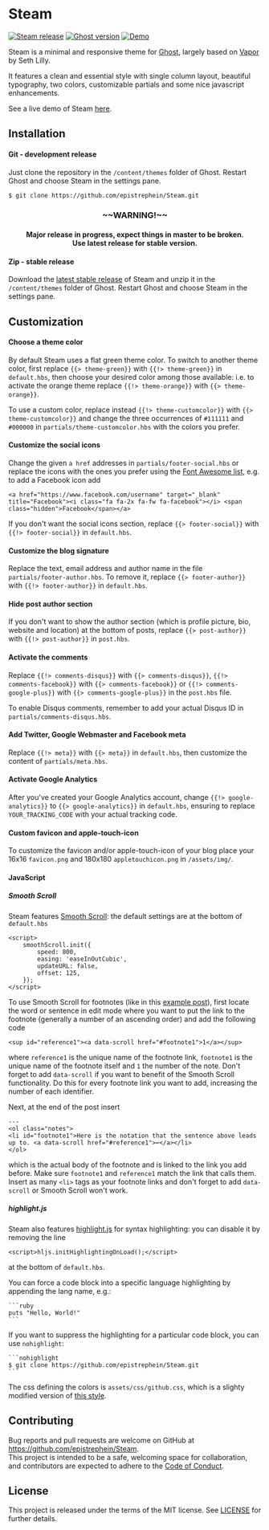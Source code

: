 # Steam
[![Steam release](https://img.shields.io/github/release/epistrephein/Steam.svg?style=flat-square)](https://github.com/epistrephein/Steam/releases)
[![Ghost version](https://img.shields.io/badge/Ghost-v0.11.x-brightgreen.svg?style=flat-square)](https://github.com/TryGhost/Ghost)
[![Demo](https://img.shields.io/website-online-offline-brightgreen-red/https/dev.epistrephe.in/steam.svg?label=demo&style=flat-square)](https://dev.epistrephe.in/steam/)

Steam is a minimal and responsive theme for [Ghost](http://ghost.org/), largely based on [Vapor](https://github.com/sethlilly/Vapor) by Seth Lilly.

It features a clean and essential style with single column layout, beautiful typography, two colors, customizable partials and some nice javascript enhancements.

See a live demo of Steam [here](https://dev.epistrephe.in/steam).

## Installation

#### Git - development release
Just clone the repository in the `/content/themes` folder of Ghost. Restart Ghost and choose Steam in the settings pane.

    $ git clone https://github.com/epistrephein/Steam.git

<h3 align="center">~~WARNING!~~</h3>
<h4 align="center">Major release in progress, expect things in master to be broken.<br>Use latest release for stable version.</h4>

#### Zip - stable release
Download the [latest stable release](https://github.com/epistrephein/Steam/releases) of Steam and unzip it in the `/content/themes` folder of Ghost. Restart Ghost and choose Steam in the settings pane.


## Customization

#### Choose a theme color
By default Steam uses a flat green theme color.
To switch to another theme color, first replace `{{> theme-green}}` with `{{!> theme-green}}` in `default.hbs`, then choose your desired color among those available: i.e. to activate the orange theme replace `{{!> theme-orange}}` with `{{> theme-orange}}`.

To use a custom color, replace instead `{{!> theme-customcolor}}` with `{{> theme-customcolor}}` and change the three occurrences of `#111111` and `#000000` in `partials/theme-customcolor.hbs` with the colors you prefer.

#### Customize the social icons
Change the given `a href` addresses in `partials/footer-social.hbs` or replace the icons with the ones you prefer using the [Font Awesome list](http://fortawesome.github.io/Font-Awesome/icons/), e.g. to add a Facebook icon add

    <a href="https://www.facebook.com/username" target="_blank" title="Facebook"><i class="fa fa-2x fa-fw fa-facebook"></i> <span class="hidden">Facebook</span></a>

If you don't want the social icons section, replace `{{> footer-social}}` with `{{!> footer-social}}` in `default.hbs`.

#### Customize the blog signature
Replace the text, email address and author name in the file `partials/footer-author.hbs`.
To remove it, replace `{{> footer-author}}` with `{{!> footer-author}}` in `default.hbs`.

#### Hide post author section
If you don't want to show the author section (which is profile picture, bio, website and location) at the bottom of posts, replace `{{> post-author}}` with `{{!> post-author}}` in `post.hbs`.

#### Activate the comments
Replace `{{!> comments-disqus}}` with `{{> comments-disqus}}`, `{{!> comments-facebook}}` with `{{> comments-facebook}}` or `{{!> comments-google-plus}}` with `{{> comments-google-plus}}` in the `post.hbs` file.

To enable Disqus comments, remember to add your actual Disqus ID in `partials/comments-disqus.hbs`.

#### Add Twitter, Google Webmaster and Facebook meta
Replace `{{!> meta}}` with `{{> meta}}` in `default.hbs`, then customize the content of `partials/meta.hbs`.

#### Activate Google Analytics
After you've created your Google Analytics account, change `{{!> google-analytics}}` to `{{> google-analytics}}` in `default.hbs`, ensuring to replace `YOUR_TRACKING_CODE` with your actual tracking code.

#### Custom favicon and apple-touch-icon
To customize the favicon and/or apple-touch-icon of your blog place your 16x16 `favicon.png` and 180x180 `appletouchicon.png` in `/assets/img/`.

#### JavaScript
##### Smooth Scroll
Steam features [Smooth Scroll](https://github.com/cferdinandi/smooth-scroll): the default settings are at the bottom of `default.hbs`

    <script>
        smoothScroll.init({
            speed: 800,
            easing: 'easeInOutCubic',
            updateURL: false,
            offset: 125,
        });
    </script>


To use Smooth Scroll for footnotes (like in this [example post](https://dev.epistrephe.in/steam/welcome-to-ghost/)), first locate the word or sentence in edit mode where you want to put the link to the footnote (generally a number of an ascending order) and add the following code

    <sup id="reference1"><a data-scroll href="#footnote1">1</a></sup>

where `reference1` is the unique name of the footnote link, `footnote1` is the unique name of the footnote itself and `1` the number of the note. Don't forget to add `data-scroll` if you want to benefit of the Smooth Scroll functionality. Do this for every footnote link you want to add, increasing the number of each identifier.

Next, at the end of the post insert

    ---
    <ol class="notes">
    <li id="footnote1">Here is the notation that the sentence above leads up to. <a data-scroll href="#reference1">↩</a></li>
    </ol>

which is the actual body of the footnote and is linked to the link you add before. Make sure `footnote1` and `reference1` match the link that calls them. Insert as many `<li>` tags as your footnote links and don't forget to add `data-scroll` or Smooth Scroll won't work.

##### highlight.js
Steam also features [highlight.js](https://highlightjs.org) for syntax highlighting: you can disable it by removing the line

    <script>hljs.initHighlightingOnLoad();</script>

at the bottom of `default.hbs`.

You can force a code block into a specific language highlighting by appending the lang name, e.g.:

    ```ruby
    puts "Hello, World!"
    ```

If you want to suppress the highlighting for a particular code block, you can use `nohighlight`:

    ```nohighlight
    $ git clone https://github.com/epistrephein/Steam.git
    ```

The css defining the colors is `assets/css/github.css`, which is a slighty modified version of [this style](https://github.com/isagalaev/highlight.js/blob/master/src/styles/github.css).


## Contributing
Bug reports and pull requests are welcome on GitHub at https://github.com/epistrephein/Steam.  
This project is intended to be a safe, welcoming space for collaboration, and contributors are expected to adhere to the [Code of Conduct](CODE_OF_CONDUCT.md).

## License
This project is released under the terms of the MIT license. See [LICENSE](LICENSE) for further details.
